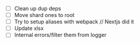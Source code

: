 -   [ ] Clean up dup deps
-   [ ] Move shard ones to root
-   [ ] Try to setup aliases with webpack // Nextjs did it
-   [ ] Update xlsx
-   [ ] Internal errors/filter them from logger
